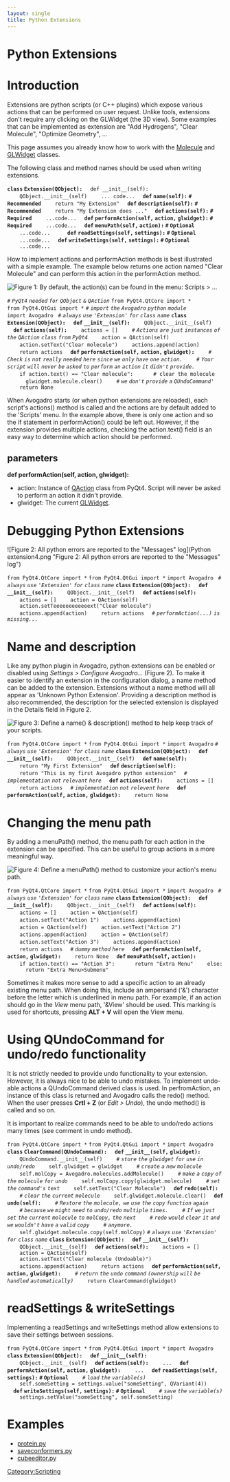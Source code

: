 ```yaml
---
layout: single
title: Python Extensions
---
```


# Python Extensions

Introduction
============

Extensions are python scripts (or C++ plugins) which expose various actions that can be performed on user request. Unlike tools, extensions don't require any clicking on the GLWidget (the 3D view). Some examples that can be implemented as extension are "Add Hydrogens", "Clear Molecule", "Optimize Geometry", ...

This page assumes you already know how to work with the [Molecule](Python_Molecule "wikilink") and [GLWidget](Python_GLWidget "wikilink") classes.

The following class and method names should be used when writing extensions.

**`class` `Extension(QObject):`**
`  def __init__(self):`
`    QObject.__init__(self)`
`    ... code...`
`  `**`def` `name(self):` `#` `Recommended`**
`    return "My Extension"`
`  `**`def` `description(self):` `#` `Recommended`**
`    return "My Extension does ..."`
`  `**`def` `actions(self):` `#` `Required`**
`    ...code...`
`  `**`def` `performAction(self,` `action,` `glwidget):` `#` `Required`**
`    ...code...`
`  `**`def` `menuPath(self,` `action):` `#` `Optional`**
`    ...code...   `
`  `**`def` `readSettings(self,` `settings):` `#` `Optional`**
`    ...code...`
`  `**`def` `writeSettings(self,` `settings):` `#` `Optional`**
`    ...code...`

How to implement actions and performAction methods is best illustrated with a simple example. The example below returns one action named "Clear Molecule" and can perform this action in the performAction method.

![Figure 1: By default, the action(s) can be found in the menu: Scripts \> ...](Python_extension1.png "Figure 1: By default, the action(s) can be found in the menu: Scripts > ...")

*`#` `PyQt4` `needed` `for` `QObject` `&` `QAction`*
`from PyQt4.QtCore import *`
`from PyQt4.QtGui import *`
*`#` `import` `the` `Avogadro` `python` `module`*
`import Avogadro `
*`#` `always` `use` `'Extension'` `for` `class` `name`*
**`class` `Extension(QObject):`**
`  `**`def` `__init__(self):`**
`    QObject.__init__(self)`
`  `**`def` `actions(self):`**
`    actions = []`
`    `*`#` `Actions` `are` `just` `instances` `of` `the` `QAction` `class` `from` `PyQt4`*
`    action = QAction(self)`
`    action.setText("Clear molecule")`
`    actions.append(action)`
`    return actions`
`  `**`def` `performAction(self,` `action,` `glwidget):`**
`    `*`#` `Check` `is` `not` `really` `needed` `here` `since` `we` `only` `have` `one` `action.`*
`    `*`#` `Your` `script` `will` `never` `be` `asked` `to` `perform` `an` `action` `it` `didn't` `provide.`*
`    if action.text() == "Clear molecule":`
`      # clear the molecule`
`      glwidget.molecule.clear()`
`    `*`#` `we` `don't` `provide` `a` `QUndoCommand`*`'`
`    return None`

When Avogadro starts (or when python extensions are reloaded), each script's actions() method is called and the actions are by default added to the 'Scripts' menu. In the example above, there is only one action and so the if statement in performAction() could be left out. However, if the extension provides multiple actions, checking the action.text() field is an easy way to determine which action should be performed.

parameters
----------

**def performAction(self, action, glwidget):**

-   action: Instance of [QAction](http://www.riverbankcomputing.co.uk/static/Docs/PyQt4/html/qaction.html) class from PyQt4. Script will never be asked to perform an action it didn't provide.
-   glwidget: The current [GLWidget](http://avogadro.openmolecules.net/api/dev/classAvogadro_1_1GLWidget.html).

Debugging Python Extensions
===========================

![Figure 2: All python errors are reported to the "Messages" log](Python extension4.png "Figure 2: All python errors are reported to the "Messages" log")

`from PyQt4.QtCore import *`
`from PyQt4.QtGui import *`
`import Avogadro `
*`#` `always` `use` `'Extension'` `for` `class` `name`*
**`class` `Extension(QObject):`**
`  `**`def` `__init__(self):`**
`    QObject.__init__(self)`
`  `**`def` `actions(self):`**
`    actions = []`
`    action = QAction(self)`
`    action.setTeeeeeeeeeeeext("Clear molecule")`
`    actions.append(action)`
`    return actions`
`  `*`#` `performAction(...)` `is` `missing...`*

Name and description
====================

Like any python plugin in Avogadro, python extensions can be enabled or disabled using *Settings \> Configure Avogadro...* (Figure 2). To make it easier to identify an extension in the configuration dialog, a name method can be added to the extension. Extensions without a name method will all appear as 'Unknown Python Extension'. Providing a description method is also recommended, the description for the selected extension is displayed in the Details field in Figure 2.

![Figure 3: Define a name() & description() method to help keep track of your scripts.](Python_extension3.png "Figure 3: Define a name() & description() method to help keep track of your scripts.")

`from PyQt4.QtCore import *`
`from PyQt4.QtGui import *`
`import Avogadro`
*`#` `always` `use` `'Extension'` `for` `class` `name`*
**`class` `Extension(QObject):`**
`  `**`def` `__init__(self):`**
`    QObject.__init__(self)`
`  `**`def` `name(self):`**
`    return "My First Extension"`
`  `**`def` `description(self):`**
`    return "This is my first Avogadro python extension"`
`  `*`#` `implementation` `not` `relevant` `here`*
`  `**`def` `actions(self):`**
`    actions = []`
`    return actions`
`  `*`#` `implementation` `not` `relevent` `here`*
`  `**`def` `performAction(self,` `action,` `glwidget):`**
`    return None`

Changing the menu path
======================

By adding a menuPath() method, the menu path for each action in the extension can be specified. This can be useful to group actions in a more meaningful way.

![Figure 4: Define a menuPath() method to customize your action's menu path.](Python_Extension2.png "Figure 4: Define a menuPath() method to customize your action's menu path.")

`from PyQt4.QtCore import *`
`from PyQt4.QtGui import *`
`import Avogadro `
*`#` `always` `use` `'Extension'` `for` `class` `name`*
**`class` `Extension(QObject):`**
`  `**`def` `__init__(self):`**
`    QObject.__init__(self)`
`  `**`def` `actions(self):`**
`    actions = []`
`    action = QAction(self)`
`    action.setText("Action 1")`
`    actions.append(action)`
`    action = QAction(self)`
`    action.setText("Action 2")`
`    actions.append(action)`
`    action = QAction(self)`
`    action.setText("Action 3")`
`    actions.append(action)`
`    return actions`
`  `*`#` `dummy` `method` `here`*
`  `**`def` `performAction(self,` `action,` `glwidget):`**
`    return None`
`  `**`def` `menuPath(self,` `action):`**
`    if action.text() == "Action 3":`
`      return "Extra Menu"`
`    else:`
`      return "Extra Menu>Submenu"`

Sometimes it makes more sense to add a specific action to an already existing menu path. When doing this, include an ampersand ('&') character before the letter which is underlined in menu path. For example, if an action should go in the *View* menu path, '&View' should be used. This marking is used for shortcuts, pressing **ALT + V** will open the View menu.

Using QUndoCommand for undo/redo functionality
==============================================

It is not strictly needed to provide undo functionality to your extension. However, it is always nice to be able to undo mistakes. To implement undo-able actions a QUndoCommand derived class is used. In perfromAction, an instance of this class is returned and Avogadro calls the redo() method. When the user presses **Crtl + Z** (or *Edit \> Undo*), the undo method() is called and so on.

It is important to realize commands need to be able to undo/redo actions many times (see comment in undo method).

`from PyQt4.QtCore import *`
`from PyQt4.QtGui import *`
`import Avogadro`
**`class` `ClearCommand(QUndoCommand):`**
`  `**`def` `__init__(self,` `glwidget):`**
`    QUndoCommand.__init__(self)`
`    `*`#` `store` `the` `glwidget` `for` `use` `in` `undo/redo`*
`    self.glwidget = glwidget`
`    `*`#` `create` `a` `new` `molecule`*
`    self.molCopy = Avogadro.molecules.addMolecule()`
`    `*`#` `make` `a` `copy` `of` `the` `molecule` `for` `undo`*
`    self.molCopy.copy(glwidget.molecule)`
`    `*`#` `set` `the` `command's` `text`*
`    self.setText("Clear Molecule")`
`  `**`def` `redo(self):`**
`    `*`#` `clear` `the` `current` `molecule`*
`    self.glwidget.molecule.clear()`
`  `**`def` `undo(self):`**
`    `*`#` `Restore` `the` `molecule,` `we` `use` `the` `copy` `function` `again`*
`    `*`#` `because` `we` `might` `need` `to` `undo/redo` `multiple` `times.`*
`    `*`#` `If` `we` `just` `set` `the` `current` `molecule` `to` `molCopy,` `the` `next`*
`    `*`#` `redo` `would` `clear` `it` `and` `we` `wouldn't` `have` `a` `valid` `copy`*
`    `*`#` `anymore.`*
`    self.glwidget.molecule.copy(self.molCopy)`
*`#` `always` `use` `'Extension'` `for` `class` `name`*
**`class` `Extension(QObject):`**
`  `**`def` `__init__(self):`**
`    QObject.__init__(self)`
`  `**`def` `actions(self):`**
`    actions = []`
`    action = QAction(self)`
`    action.setText("Clear molecule (Undoable)")`
`    actions.append(action)`
`    return actions`
`  `**`def` `performAction(self,` `action,` `glwidget):`**
`    `*`#` `return` `the` `undo` `command` `(ownership` `will` `be` `handled` `automatically)`*
`    return ClearCommand(glwidget)`

readSettings & writeSettings
============================

Implementing a readSettings and writeSettings method allow extensions to save their settings between sessions.

`from PyQt4.QtCore import *`
`from PyQt4.QtGui import *`
`import Avogadro`
**`class` `Extension(QObject):`**
`  `**`def` `__init__(self):`**
`    QObject.__init__(self)`
`  `**`def` `actions(self):`**
`    ...`
`  `**`def` `performAction(self,` `action,` `glwidget):`**
`    ...`
`  `**`def` `readSettings(self,` `settings):` `#` `Optional`**
`    `*`#` `load` `the` `variable(s)`*
`    self.someSetting = settings.value("someSetting", QVariant(4))`
`  `**`def` `writeSettings(self,` `settings):` `#` `Optional`**
`    `*`#` `save` `the` `variable(s)`*
`    settings.setValue("someSetting", self.someSetting)`

Examples
========

-   [protein.py](protein.py "wikilink")
-   [saveconformers.py](saveconformers.py "wikilink")
-   [cubeeditor.py](cubeeditor.py "wikilink")

<Category:Scripting>

